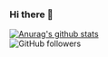 ### Hi there 👋

[![Anurag's github stats](https://github-readme-stats.vercel.app/api?username={patrick0422}&show_icons=true&theme=dark)](https://github.com/anuraghazra/github-readme-stats)  
![GitHub followers](https://img.shields.io/github/followers/patrick0422?label=Followers&style=social)

<!--
**patrick0422/patrick0422** is a ✨ _special_ ✨ repository because its `README.md` (this file) appears on your GitHub profile.

Here are some ideas to get you started:

- 🔭 I’m currently working on ...
- 🌱 I’m currently learning ...
- 👯 I’m looking to collaborate on ...
- 🤔 I’m looking for help with ...
- 💬 Ask me about ...
- 📫 How to reach me: ...
- 😄 Pronouns: ...
- ⚡ Fun fact: ...
-->
